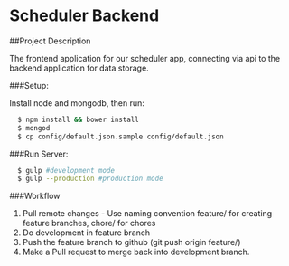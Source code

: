Scheduler Backend
======

##Project Description

The frontend application for our scheduler app, connecting via api to the backend application for data storage.

###Setup:

Install node and mongodb, then run:
``` bash
  $ npm install && bower install
  $ mongod
  $ cp config/default.json.sample config/default.json
```

###Run Server:

``` bash
  $ gulp #development mode
  $ gulp --production #production mode
```

###Workflow

  1. Pull remote changes
    - Use naming convention feature/<featurename> for creating feature branches, chore/<chorename> for chores
  2. Do development in feature branch
  3. Push the feature branch to github (git push origin feature/<featurename>)
  5. Make a Pull request to merge back into development branch.

